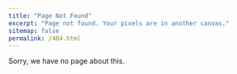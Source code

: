 ```yaml
---
title: "Page Not Found"
excerpt: "Page not found. Your pixels are in another canvas."
sitemap: false
permalink: /404.html
---
```


Sorry, we have no page about this.

<script>
  var GOOG_FIXURL_LANG = 'en';
  var GOOG_FIXURL_SITE = '{{ site.url }}'
</script>
<script src="https://linkhelp.clients.google.com/tbproxy/lh/wm/fixurl.js">
</script>
